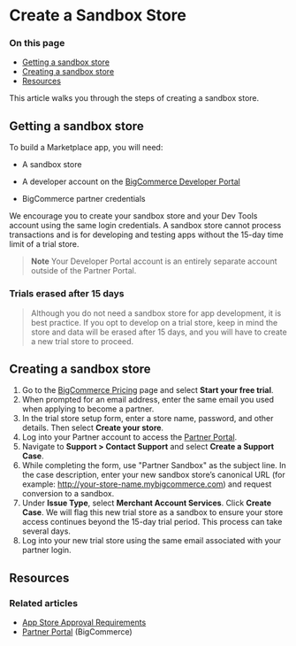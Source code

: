 # Create a Sandbox Store

<div class="otp" id="no-index"> 

### On this page
- [Getting a sandbox store](#getting-a-sandbox-store)
- [Creating a sandbox store](#creating-a-sandbox-store)
- [Resources](#resources)
</div> 

This article walks you through the steps of creating a sandbox store.

## Getting a sandbox store

To build a Marketplace app, you will need:

* A sandbox store
* A developer account on the [BigCommerce Developer Portal](https://devtools.bigcommerce.com/my/apps)

* BigCommerce partner credentials 

We encourage you to create your sandbox store and your Dev Tools account using the same login credentials. A sandbox store cannot process transactions and is for developing and testing apps without the 15-day time limit of a trial store. 

> **Note**
> Your Developer Portal account is an entirely separate account outside of the Partner Portal.


<div class="HubBlock--callout">
<div class="CalloutBlock--warning">
<div class="HubBlock-content">
    
<!-- theme: warning -->

### Trials erased after 15 days
> Although you do not need a sandbox store for app development, it is best practice. If you opt to develop on a trial store, keep in mind the store and data will be erased after 15 days, and you will have to create a new trial store to proceed.


</div>
</div>
</div>

## Creating a sandbox store

1. Go to the [BigCommerce Pricing](https://www.bigcommerce.com/essentials/pricing/) page and select **Start your free trial**.
2. When prompted for an email address, enter the same email you used when applying to become a partner.
3. In the trial store setup form, enter a store name, password, and other details. Then select **Create your store**.
4. Log into your Partner account to access the [Partner Portal](https://partners.bigcommerce.com). 
5. Navigate to **Support > Contact Support** and select **Create a Support Case**.
6. While completing the form, use "Partner Sandbox" as the subject line. In the case description, enter your new sandbox store’s canonical URL (for example: http://your-store-name.mybigcommerce.com) and request conversion to a sandbox. 
7. Under **Issue Type**, select **Merchant Account Services**. Click **Create Case**. We will flag this new trial store as a sandbox to ensure your store access continues beyond the 15-day trial period. This process can take several days.
8.  Log into your new trial store using the same email associated with your partner login.

## Resources

### Related articles
* [App Store Approval Requirements](https://developer.bigcommerce.com/api-docs/partner/app-store-approval-requirements)
* [Partner Portal](https://partners.bigcommerce.com/) (BigCommerce)
